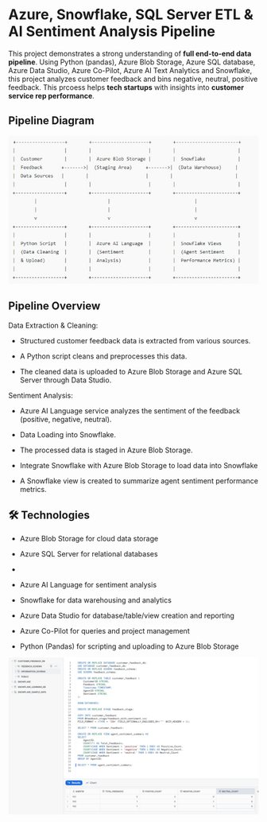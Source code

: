 # Azure, Snowflake, SQL Server ETL & AI Sentiment Analysis Pipeline
This project demonstrates a strong understanding of **full end-to-end data pipeline**. Using Python (pandas), Azure Blob Storage, Azure SQL database, Azure Data Studio, Azure Co-Pilot, Azure AI Text Analytics and Snowflake, this project analyzes customer feedback and bins negative, neutral, positive feedback. This prcoess helps **tech startups** with insights into **customer service rep performance**.

## Pipeline Diagram

![Pipeline Diagram](https://github.com/andyg-dev/data-analysis-projects/blob/main/azure_ai_snowflake_speech_analytics/pipeline_diagram.jpg?raw=true)

## Pipeline Overview
Data Extraction & Cleaning:

- Structured customer feedback data is extracted from various sources.

- A Python script cleans and preprocesses this data.

- The cleaned data is uploaded to Azure Blob Storage and Azure SQL Server through Data Studio.

Sentiment Analysis:

- Azure AI Language service analyzes the sentiment of the feedback (positive, negative, neutral).

- Data Loading into Snowflake.

- The processed data is staged in Azure Blob Storage.

- Integrate Snowflake with Azure Blob Storage to load data into Snowflake

- A Snowflake view is created to summarize agent sentiment performance metrics.

## 🛠️ Technologies
- Azure Blob Storage for cloud data storage

- Azure SQL Server for relational databases
- 
- Azure AI Language for sentiment analysis

- Snowflake for data warehousing and analytics

- Azure Data Studio for database/table/view creation and reporting

- Azure Co-Pilot for queries and project management

- Python (Pandas) for scripting and uploading to Azure Blob Storage

![Sentiment Analysis Results](https://github.com/andyg-dev/data-analysis-projects/blob/main/azure_ai_snowflake_speech_analytics/snowflake_sql_sentiment_analysis_results.jpg?raw=true)
